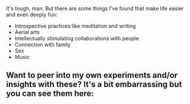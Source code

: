 It's tough, man. But there are some things I've found that make life easier and even deeply fun:

- Introspective practices like meditation and writing
- Aerial arts
- Intellectually stimulating collaborations with people
- Connection with family
- Sex
- Music

Want to peer into my own experiments and/or insights with these? It's a bit embarrassing but you can see them here:
- 
